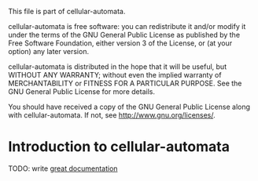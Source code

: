 This file is part of cellular-automata.

cellular-automata is free software: you can redistribute it and/or modify
it under the terms of the GNU General Public License as published by
the Free Software Foundation, either version 3 of the License, or
(at your option) any later version.

cellular-automata is distributed in the hope that it will be useful,
but WITHOUT ANY WARRANTY; without even the implied warranty of
MERCHANTABILITY or FITNESS FOR A PARTICULAR PURPOSE.  See the
GNU General Public License for more details.

You should have received a copy of the GNU General Public License
along with cellular-automata.  If not, see <http://www.gnu.org/licenses/>.

# Introduction to cellular-automata

TODO: write [great documentation](http://jacobian.org/writing/what-to-write/)
